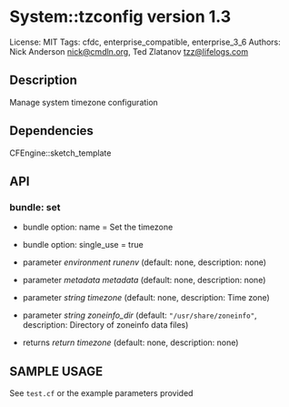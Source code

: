 # System::tzconfig version 1.3

License: MIT
Tags: cfdc, enterprise_compatible, enterprise_3_6
Authors: Nick Anderson <nick@cmdln.org>, Ted Zlatanov <tzz@lifelogs.com>

## Description
Manage system timezone configuration

## Dependencies
CFEngine::sketch_template

## API
### bundle: set
* bundle option: name = Set the timezone

* bundle option: single_use = true

* parameter _environment_ *runenv* (default: none, description: none)

* parameter _metadata_ *metadata* (default: none, description: none)

* parameter _string_ *timezone* (default: none, description: Time zone)

* parameter _string_ *zoneinfo_dir* (default: `"/usr/share/zoneinfo"`, description: Directory of zoneinfo data files)

* returns _return_ *timezone* (default: none, description: none)


## SAMPLE USAGE
See `test.cf` or the example parameters provided

